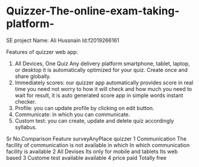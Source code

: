 # Quizzer-The-online-exam-taking-platform-
SE project
Name: Ali Hussnain
Id:f2019266161

Features of quizzer web app:
1.	All Devices, One Quiz
      Any delivery platform  smartphone, tablet, laptop, or desktop it is automatically optimized for your quiz. Create once and share globally. 
2.	Immediately scores: our quizzer app automatically provides score in real time you need not worry to how it will check and how much you need to wait for result, it is auto generated score app in simple words instant checker. 
3.	Profile: you can update profile by clicking on edit button.
4.	Communicate: in which you can communicate.
5.	Custom test: you can create, update and delete quiz accordingly syllabus.



Sr No.Comparison Feature	      surveyAnyPlace	                                                            quizzer
1	Communication	            The facility of communication is not available in which                 	In which communication facility is available
2	All Devises	                  Its only for mobile and tablets	                                          Its web based
3	Custome test	            available	                                                                  available
4	price	                        paid	                                                                        Totally free
